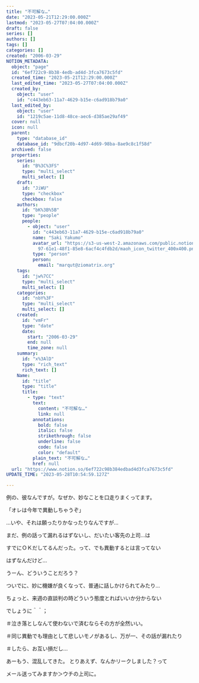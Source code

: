 ```yaml
---
title: "不可解な…"
date: "2023-05-21T12:29:00.000Z"
lastmod: "2023-05-27T07:04:00.000Z"
draft: false
series: []
authors: []
tags: []
categories: []
created: "2006-03-29"
NOTION_METADATA:
  object: "page"
  id: "6ef722c9-8b38-4edb-ad4d-3fca7673c5fd"
  created_time: "2023-05-21T12:29:00.000Z"
  last_edited_time: "2023-05-27T07:04:00.000Z"
  created_by:
    object: "user"
    id: "c443eb63-11a7-4629-b15e-c6ad918b79a0"
  last_edited_by:
    object: "user"
    id: "1219c5ae-11d8-48ce-aec6-d385ae29af49"
  cover: null
  icon: null
  parent:
    type: "database_id"
    database_id: "9dbcf20b-4d97-4d69-98ba-8ae9c8c1f58d"
  archived: false
  properties:
    series:
      id: "B%3C%3FS"
      type: "multi_select"
      multi_select: []
    draft:
      id: "JiWU"
      type: "checkbox"
      checkbox: false
    authors:
      id: "bK%3B%5B"
      type: "people"
      people:
        - object: "user"
          id: "c443eb63-11a7-4629-b15e-c6ad918b79a0"
          name: "Saki Yakumo"
          avatar_url: "https://s3-us-west-2.amazonaws.com/public.notion-static.com/3ad1c4\
            97-61e1-48f1-85e8-6acf4c4fdb2d/maoh_icon_twitter_400x400.png"
          type: "person"
          person:
            email: "marqut@ziomatrix.org"
    tags:
      id: "jw%7CC"
      type: "multi_select"
      multi_select: []
    categories:
      id: "nbY%3F"
      type: "multi_select"
      multi_select: []
    created:
      id: "vmFr"
      type: "date"
      date:
        start: "2006-03-29"
        end: null
        time_zone: null
    summary:
      id: "x%3AlD"
      type: "rich_text"
      rich_text: []
    Name:
      id: "title"
      type: "title"
      title:
        - type: "text"
          text:
            content: "不可解な…"
            link: null
          annotations:
            bold: false
            italic: false
            strikethrough: false
            underline: false
            code: false
            color: "default"
          plain_text: "不可解な…"
          href: null
  url: "https://www.notion.so/6ef722c98b384edbad4d3fca7673c5fd"
UPDATE_TIME: "2023-05-28T10:54:59.127Z"

---
```

<link rel="stylesheet" href="https://cdn.jsdelivr.net/npm/katex@0.16.2/dist/katex.min.css" integrity="sha384-bYdxxUwYipFNohQlHt0bjN/LCpueqWz13HufFEV1SUatKs1cm4L6fFgCi1jT643X" crossorigin="anonymous">


例の、彼なんですが。なぜか、妙なことを口走りまくってます。


「オレは今年で異動しちゃうぞ」


…いや、それは願ったりかなったりなんですが…


まだ、例の話って漏れるはずないし、だいたい客先の上司…は


すでにＯＫだしてるんだった。って、でも異動するとは言ってない


はずなんだけど…


うーん、どういうことだろう？


ついでに、妙に機嫌が良くなって、普通に話しかけられてみたり…


ちょっと、来週の直談判の時どういう態度とればいいか分からない


でしょうに＾＾；


＃泣き落としなんて使わないで済むならその方が全然いい。


＃同じ異動でも理由として悲しいモノがあるし、万が一、その話が漏れたり


＃したら、お互い損だし…


あーもう、混乱してきた。 とりあえず、なんかリークしました？って


メール送ってみますか＞ウチの上司に。

